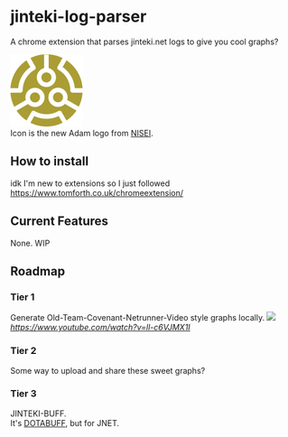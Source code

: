 # jinteki-log-parser 
A chrome extension that parses jinteki.net logs to give you cool graphs?

![alt text](nisei_adam.png "Adam Logo by NISEI")  
Icon is the new Adam logo from [NISEI](http://nisei.net/).

## How to install
idk I'm new to extensions so I just followed https://www.tomforth.co.uk/chromeextension/

## Current Features
None. WIP

## Roadmap

### Tier 1
Generate Old-Team-Covenant-Netrunner-Video style graphs locally.
![](https://screenshot.click/2019-04-05_19-50-30_gmqnu-ad43m.png)
_https://www.youtube.com/watch?v=ll-c6VJMX1I_

### Tier 2
Some way to upload and share these sweet graphs?

### Tier 3
JINTEKI-BUFF.  
It's [DOTABUFF](https://www.dotabuff.com/matches/4616409003), but for JNET.